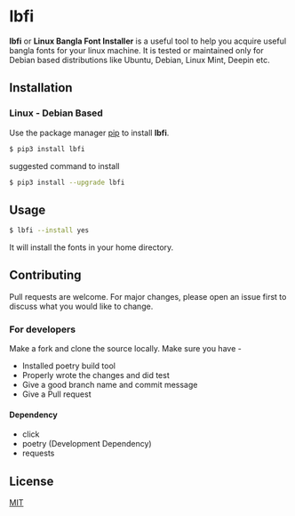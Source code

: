 # lbfi
**lbfi** or **Linux Bangla Font Installer** is a useful tool to help you acquire useful bangla fonts for your linux machine.
It is tested or maintained only for Debian based distributions like Ubuntu, Debian, Linux Mint, Deepin etc.

## Installation

### Linux - Debian Based
Use the package manager [pip](https://pip.pypa.io/en/stable/) to install **lbfi**.

```bash
$ pip3 install lbfi
```

suggested command to install
```bash
$ pip3 install --upgrade lbfi
```

## Usage

```bash
$ lbfi --install yes
```

It will install the fonts in your home directory.

## Contributing
Pull requests are welcome. For major changes, please open an issue first to discuss what you would like to change.

### For developers
Make a fork and clone the source locally. Make sure you have -

- Installed poetry build tool
- Properly wrote the changes and did test
- Give a good branch name and commit message
- Give a Pull request

#### Dependency

- click
- poetry (Development Dependency)
- requests


## License
[MIT](https://choosealicense.com/licenses/mit/)